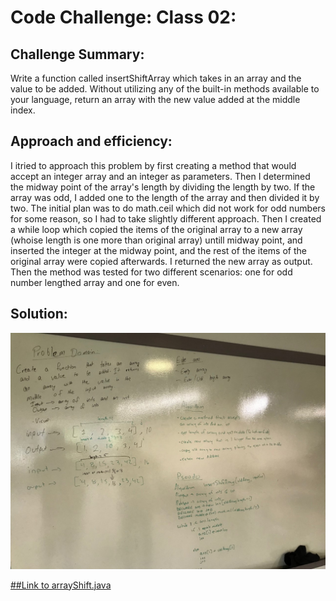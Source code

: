 # Code Challenge: Class 02:

## Challenge Summary:
Write a function called insertShiftArray which takes in an array and the value to be added. Without utilizing any of the built-in methods available to your language, return an array with the new value added at the middle index.

## Approach and efficiency:
I itried to approach this problem by first creating a method that would accept an integer array and an integer as parameters. Then I determined the midway point of the array's length by dividing the length by two. If the array was odd, I added one to the length of the array and then divided it by two. The initial plan was to do math.ceil which did not work for odd numbers for some reason, so I had to take slightly different approach. Then I created a while loop which copied the items of the original array to a new array (whoise length is one more than original array) untill midway point, and inserted the integer at the midway point, and the rest of the items of the original array were copied afterwards. I returned the new array as output. Then the method was tested for two different scenarios: one for odd number lengthed array and one for even. 

## Solution:
![arry_shift_whiteboard](./assets/array_shift.jpg)

[##Link to arrayShift.java](https://github.com/sadhikari07/data-structures-and-algorithms/blob/master/401_code_challenges/array_shift/src/main/java/array_shift/ArrayShift.java)
